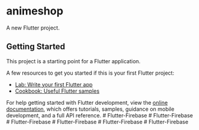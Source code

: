# animeshop

A new Flutter project.

## Getting Started

This project is a starting point for a Flutter application.

A few resources to get you started if this is your first Flutter project:

- [Lab: Write your first Flutter app](https://docs.flutter.dev/get-started/codelab)
- [Cookbook: Useful Flutter samples](https://docs.flutter.dev/cookbook)

For help getting started with Flutter development, view the
[online documentation](https://docs.flutter.dev/), which offers tutorials,
samples, guidance on mobile development, and a full API reference.
#   F l u t t e r - F i r e b a s e  
 #   F l u t t e r - F i r e b a s e  
 #   F l u t t e r - F i r e b a s e  
 #   F l u t t e r - F i r e b a s e  
 #   F l u t t e r - F i r e b a s e  
 #   F l u t t e r - F i r e b a s e  
 
